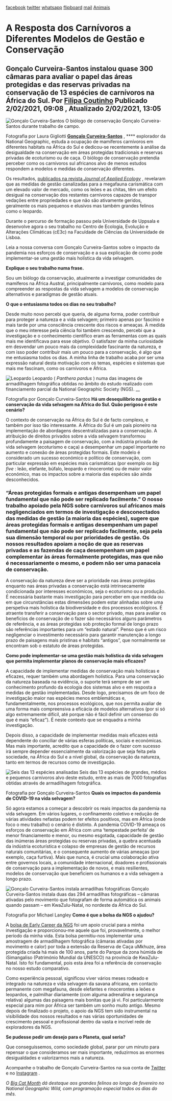 [facebook](https://www.facebook.com/sharer/sharer.php?u=https%3A%2F%2Fwww.natgeo.pt%2Fanimais%2F2021%2F02%2Fentrevista-goncalo-curveira-santos-carnivoros-gestao-conservacao) [twitter](https://twitter.com/share?url=https%3A%2F%2Fwww.natgeo.pt%2Fanimais%2F2021%2F02%2Fentrevista-goncalo-curveira-santos-carnivoros-gestao-conservacao&via=natgeo&text=A%20Resposta%20dos%20Carn%C3%ADvoros%20a%20Diferentes%20Modelos%20de%20Gest%C3%A3o%20e%20Conserva%C3%A7%C3%A3o) [whatsapp](https://web.whatsapp.com/send?text=https%3A%2F%2Fwww.natgeo.pt%2Fanimais%2F2021%2F02%2Fentrevista-goncalo-curveira-santos-carnivoros-gestao-conservacao) [flipboard](https://share.flipboard.com/bookmarklet/popout?v=2&title=A%20Resposta%20dos%20Carn%C3%ADvoros%20a%20Diferentes%20Modelos%20de%20Gest%C3%A3o%20e%20Conserva%C3%A7%C3%A3o&url=https%3A%2F%2Fwww.natgeo.pt%2Fanimais%2F2021%2F02%2Fentrevista-goncalo-curveira-santos-carnivoros-gestao-conservacao) [mail](mailto:?subject=NatGeo&body=https%3A%2F%2Fwww.natgeo.pt%2Fanimais%2F2021%2F02%2Fentrevista-goncalo-curveira-santos-carnivoros-gestao-conservacao%20-%20A%20Resposta%20dos%20Carn%C3%ADvoros%20a%20Diferentes%20Modelos%20de%20Gest%C3%A3o%20e%20Conserva%C3%A7%C3%A3o) [Animais](https://www.natgeo.pt/animais) 
# A Resposta dos Carnívoros a Diferentes Modelos de Gestão e Conservação 
## Gonçalo Curveira-Santos instalou quase 300 câmaras para avaliar o papel das áreas protegidas e das reservas privadas na conservação de 13 espécies de carnívoros na África do Sul. Por [Filipa Coutinho](https://www.natgeo.pt/autor/filipa-coutinho) Publicado 2/02/2021, 09:08 , Atualizado 2/02/2021, 13:05 
![Gonçalo Curveira-Santos](img/files_styles_image_00_public_fieldwork_credit_laura_gigliotti_v.jpg)
O biólogo de conservação Gonçalo Curveira-Santos durante trabalho de campo. 

Fotografia por Laura Gigliotti [**Gonçalo Curveira-Santos**](https://www.researchgate.net/profile/Goncalo_Curveira-Santos) , **** explorador da National Geographic, estuda a ocupação de mamíferos carnívoros em diferentes habitats na África do Sul e dedicou-se recentemente à análise da desigualdade na conservação em áreas protegidas tradicionais e reservas privadas de ecoturismo ou de caça. O biólogo de conservação pretendia perceber como os carnívoros sul africanos alvo de menos estudos respondem a modelos e medidas de conservação diferentes. 

Os resultados, [publicados na revista _Journal of Applied Ecology_](https://besjournals.onlinelibrary.wiley.com/doi/10.1111/1365-2664.13726) , revelaram que as medidas de gestão canalizadas para a megafauna carismática com um elevado valor de mercado, como os leões e as chitas, têm um efeito desigual na conservação dos restantes carnívoros capazes de transpor vedações entre propriedades e que não são ativamente geridos, geralmente os mais pequenos e elusivos mas também grandes felinos como o leopardo. 

Durante o percurso de formação passou pela Universidade de Uppsala e desenvolve agora o seu trabalho no Centro de Ecologia, Evolução e Alterações Climáticas (cE3c) na Faculdade de Ciências da Universidade de Lisboa. 

Leia a nossa conversa com Gonçalo Curveira-Santos sobre o impacto da pandemia nos esforços de conservação e a sua explicação de como pode implementar-se uma gestão mais holística da vida selvagem. 

**Explique o seu trabalho numa frase.** 

Sou um biólogo da conservação, atualmente a investigar comunidades de mamíferos na África Austral, principalmente carnívoros, como modelo para compreender as respostas da vida selvagem a modelos de conservação alternativos e paradigmas de gestão atuais. 

**O que o entusiasma todos os dias no seu trabalho?** 

Desde muito novo percebi que queria, de alguma forma, poder contribuir para proteger a natureza e a vida selvagem; primeiro apenas por fascínio e mais tarde por uma consciência crescente dos riscos e ameaças. À medida que o meu interesse pela ciência foi também crescendo, percebi que a investigação e o conhecimento científico eram as ferramentas com as quais mais me identificava para esse objetivo. O satisfazer da minha curiosidade em desvendar um pouco mais da complexidade fascinante da natureza, e com isso poder contribuir mais um pouco para a conservação, é algo que me entusiasma todos os dias. A minha linha de trabalho acaba por ser uma expressão natural desta motivação com os temas, espécies e sistemas que mais me fascinam, como os carnívoros e África. 

![Leopardo](img/files_styles_image_00_public_leopard_credit_goncalo_curveira_santos.jpg)
Leopardo ( _Panthera pardus_ ) numa das imagens de armadilhagem fotográfica obtidas no âmbito do estudo realizado com financiamento parcial da National Geographic Society (NGS). __ 

Fotografia por Gonçalo Curveira-Santos **Há um desequilíbrio na gestão e conservação da vida selvagem na África do Sul. Quão perigoso é este cenário?** 

O contexto de conservação na África do Sul é de facto complexo, e também por isso tão interessante. A África do Sul é um país pioneiro na implementação de abordagens descentralizadas para a conservação. A atribuição de direitos privados sobre a vida selvagem transformou profundamente a paisagem de conservação, com a indústria privada de vida selvagem (ecoturismo e caça) a desempenhar um papel importante no aumento e conexão de áreas protegidas formais. Este modelo é considerado um sucesso económico e político de conservação, com particular expressão em espécies mais carismáticas (por exemplo os _big five_ : leão, elefante, búfalo, leopardo e rinoceronte) ou de maior valor económico, mas os impactos sobre a maioria das espécies são ainda desconhecidos. 

### “Áreas protegidas formais e antigas desempenham um papel fundamental que não pode ser replicado facilmente.” O nosso trabalho apoiado pela NGS sobre carnívoros sul africanos mais negligenciados em termos de investigação e desconectados das medidas de gestão (a maioria das espécies), sugere que áreas protegidas formais e antigas desempenham um papel fundamental que não pode ser replicado facilmente, seja pela sua dimensão temporal ou por prioridades de gestão. Os nossos resultados apoiam a noção de que as reservas privadas e as fazendas de caça desempenham um papel complementar às áreas formalmente protegidas, mas que não é necessariamente o mesmo, e podem não ser uma panaceia de conservação. 

A conservação da natureza deve ser a prioridade nas áreas protegidas enquanto nas áreas privadas a conservação está intrinsecamente condicionada por interesses económicos, seja o ecoturismo ou a produção. É necessária bastante mais investigação para perceber em que medida ou em que circunstâncias estas dimensões podem estar alinhadas sobre uma perspetiva mais holística da biodiversidade e dos processos ecológicos. É atraente transferir a conservação para o sector privado, mas para avaliar os benefícios de conservação de o fazer são necessários alguns parâmetros de referência, e as áreas protegidas sob proteção formal de longo prazo são referências importantes para um “estado natural”. Penso que é um risco negligenciar o investimento necessário para garantir manutenção a longo prazo de paisagens mais pristinas e habitats “antigos”, que normalmente se encontram sob o estatuto de áreas protegidas. 

**Como pode implementar-se uma gestão mais holística da vida selvagem que permita implementar planos de conservação mais eficazes?** 

A capacidade de implementar medidas de conservação mais holísticas e eficazes, requer também uma abordagem holística. Para uma conservação da natureza baseada na evidência, o suporte terá sempre de ser um conhecimento profundo da ecologia dos sistemas alvo e em resposta a medidas de gestão implementadas. Desde logo, precisamos de um foco de investigação maior nas espécies menos emblemáticas e, fundamentalmente, nos processos ecológicos, que nos permita avaliar de uma forma mais compreensiva a eficácia de modelos alternativos (por si só algo extremamente difícil, até porque não é fácil definir um consenso do que é mais “eficaz”). É neste contexto que se enquadra a minha investigação. 

Depois disso, a capacidade de implementar medidas mais eficazes está dependente do conciliar de várias esferas políticas, sociais e económicas. Mas mais importante, acredito que a capacidade de o fazer com sucesso irá sempre depender essencialmente da valorização que seja feita pela sociedade, na África do Sul e a nível global, da conservação da natureza, tanto em termos de recursos como de investigação. 

![Seis das 13 espécies analisadas](img/files_styles_image_00_public_carnivores_spp_mosaic_credit_goncalo_curveira_santos_v.jpg)
Seis das 13 espécies de grandes, médios e pequenos carnívoros alvo deste estudo, entre as mais de 7000 fotografias obtidas através de armadilhagem fotográfica. 

Fotografia por Gonçalo Curveira-Santos **Quais os impactos da pandemia de COVID-19 na vida selvagem?** 

Só agora estamos a começar a descobrir os reais impactos da pandemia na vida selvagem. Em vários lugares, o confinamento coletivo e redução de várias atividades nefastas podem ter efeitos positivos, mas em África (onde foco o meu trabalho) o cenário é distinto. A pandemia COVID-19 ameaça os esforços de conservação em África com uma ‘tempestade perfeita’ de menor financiamento e menor, ou mesmo esgotada, capacidade de gestão das inúmeras áreas protegidas ou reservas privadas, a quebra acentuada da indústria ecoturística e colapso de empresas de gestão de recursos naturais comunitárias, e o consequente aumento de várias ameaças (por exemplo, caça furtiva). Mais que nunca, é crucial uma colaboração ativa entre governos locais, a comunidade internacional, doadores e profissionais de conservação para a implementação de novos, e mais resilientes, modelos de conservação que beneficiem os humanos e a vida selvagem a longo prazo. 

![Gonçalo Curveira-Santos instala armadilhas fotográficas ](img/files_styles_image_00_public_goncalo_cs.jpg)
Gonçalo Curveira-Santos instala duas das 294 armadilhas fotográficas – câmaras ativadas pelo movimento que fotografam de forma automática os animais quando passam – em KwaZulu-Natal, no nordeste da África do Sul. 

Fotografia por Michael Langley **Como é que a bolsa da NGS o ajudou?** 

A [bolsa de Early Career da NGS](https://www.natgeo.pt/bolsas) foi um apoio crucial para a minha investigação e proporcionou-me aquele que foi, provavelmente, o melhor período da minha vida. Esta bolsa permitiu-nos implementar uma amostragem de armadilhagem fotográfica (câmaras ativadas por movimento e calor) por toda a extensão da Reserva de Caça uMkhuze, área protegida criada há mais de 100 anos, parte do Parque da zona húmida de iSimangaliso (Património Mundial da UNESCO) na província de KwaZulu-Natal. Isto foi fundamental, pois esta área foi a referência de conservação no nosso estudo comparativo. 

Como experiência pessoal, significou viver vários meses rodeado e integrado na natureza e vida selvagem da savana africana, em contacto permanente com megafauna, desde elefantes e rinocerontes a leões e leopardos, e palmilhar diariamente (com alguma adrenalina e segurança relativa) algumas das paisagens mais bonitas que já vi. Foi particularmente especial para mim por África ser também um sonho muito antigo. Mesmo depois de finalizado o projeto, o apoio da NGS tem sido instrumental na visibilidade dos nossos resultados e nas várias oportunidades de crescimento pessoal e profissional dentro da vasta e incrível rede de exploradores da NGS. 

**Se pudesse pedir um desejo para o Planeta, qual seria?** 

Que conseguíssemos, como sociedade global, parar por um minuto para repensar o que consideramos ser mais importante, reduzirmos as enormes desigualdades e valorizarmos mais a natureza. 

Acompanhe o trabalho de Gonçalo Curveira-Santos na sua conta de [Twitter](https://twitter.com/gcurveirasantos) e no [Instagram](https://www.instagram.com/gcurveirasantos/) . 

_O_ [_Big Cat Month_](https://www.natgeo.pt/big-cat-month-2021) _dá destaque aos grandes felinos ao longo de fevereiro no National Geographic Wild, com programação especial todos os dias do mês._ 

